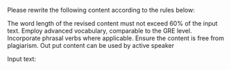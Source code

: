 Please rewrite the following content according to the rules below:

The word length of the revised content must not exceed 60% of the input text.
Employ advanced vocabulary, comparable to the GRE level.
Incorporate phrasal verbs where applicable.
Ensure the content is free from plagiarism.
Out put content can be used by active speaker

Input text: